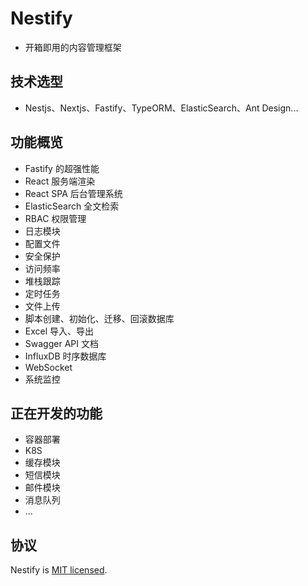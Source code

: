 # Nestify

-   开箱即用的内容管理框架

## 技术选型

-   Nestjs、Nextjs、Fastify、TypeORM、ElasticSearch、Ant Design...

## 功能概览

-   Fastify 的超强性能
-   React 服务端渲染
-   React SPA 后台管理系统
-   ElasticSearch 全文检索
-   RBAC 权限管理
-   日志模块
-   配置文件
-   安全保护
-   访问频率
-   堆栈跟踪
-   定时任务
-   文件上传
-   脚本创建、初始化、迁移、回滚数据库
-   Excel 导入、导出
-   Swagger API 文档
-   InfluxDB 时序数据库
-   WebSocket
-   系统监控

## 正在开发的功能

-   容器部署
-   K8S
-   缓存模块
-   短信模块
-   邮件模块
-   消息队列
-   ...

## 协议

Nestify is [MIT licensed](LICENSE).

